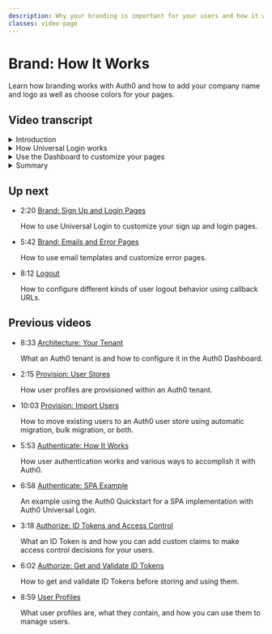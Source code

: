 ```yaml
---
description: Why your branding is important for your users and how it works with Auth0.
classes: video-page
---
```

# Brand: How It Works

Learn how branding works with Auth0 and how to add your company name and logo as well as choose colors for your pages.

<div class="video-wrapper" data-video="e2gdvmgruy"></div>

## Video transcript

<details>
  <summary>Introduction</summary>

The way your sign up and login pages look to your users makes a difference in their overall experience. If those pages have your company branding and URL, your customers will have peace of mind that your application can be trusted and is secure. 

In this video, we’ll start by explaining what Auth0 Universal Login is and what it does for you, and then show you how easy it is to set up your branded pages.
</details>

<details>
  <summary>How Universal Login works</summary>

Universal Login is Auth0's implementation of the login flow, which is the key feature of an Authorization Server. Each time a user needs to prove their identity, your application redirects to your Auth0 tenant and Auth0 will do what's needed to verify the user's identity which often includes redirecting the user to the Universal Login Page to collect their credentials and/or provide them other options for login, such as social or enterprise identity providers.

By choosing Universal Login, you don't have to do any integration work to handle the various flavors of authentication. When you customize the login page, the customizations you make will persist, even when you add new features such as social logins, and multi-factor authentication.

You also benefit from all improvements Auth0 does in the login flow without you changing a single line of code in your application. 
</details>

<details>
  <summary>Use the Dashboard to customize your pages</summary>

The login page appearance and behavior is customizable right from the Dashboard. You can change the logo and colors of the login pages, and in more advanced use cases, you can modify the HTML code of each page. You can also customize the look of the URL used to navigate to the Universal Login page. Creating this *vanity URL* not only aligns with the idea of a consistent user experience, but also offers you complete control over the certificate management process, if you need it - so for example, you can use Extra Validation (EV) SSL certificates or similar to provide the visual, browser-based cues that offer your visitors additional peace of mind.

Let’s see how this is done.

First, we'll add a meaningful name to your application. Next, we'll configure the universal login settings, adding your company logo, then we'll specify a custom primary and background color. 

Now we'll configure the tenant settings, specifying a friendly name, a logo, a support email and a support url.

Next, we'll configure your custom vanity URL, by click on **Custom Domains** tab.

Go back to the **Tenant Settings page** and click the **Custom Domains** tab. 

1. Type in your custom domain URL - such as `accounts.acme.com`.
2. Select **Auth0-managed certificates** and click **Add Domain**.
3. Now you need to verify that you own that domain so you need to add the CNAME verification record listed in the Dashboard to your domain’s DNS record. Then click **Verify**. 

The steps may vary by domain provider but it’s easy to verify your domain.
</details>

<details>
  <summary>Summary</summary>

There may be additional steps you have to complete depending on which Auth0 features you are using. For example, if you are using Auth0.js or one of the other SDKs, or if you are using G Suite connections, there are some additional domain name related steps you will need to take. We provide documentation on the Auth0/docs website to help you. 

In the next video, we'll look at how to set up Universal Login.
</details>

## Up next

<ul class="up-next">

  <li>
    <span class="video-time"><i class="icon icon-budicon-494"></i>2:20</span>
    <i class="video-icon icon icon-budicon-676"></i>
    <a href="/videos/get-started/07_02-brand-signup-login-pages">Brand: Sign Up and Login Pages</a>
    <p>How to use Universal Login to customize your sign up and login pages. </p>
  </li>

  <li>
    <span class="video-time"><i class="icon icon-budicon-494"></i>5:42</span>
    <i class="video-icon icon icon-budicon-676"></i>
    <a href="/videos/get-started/08-brand-emails-error-pages">Brand: Emails and Error Pages</a>
    <p>How to use email templates and customize error pages. </p>
  </li>

  <li>
    <span class="video-time"><i class="icon icon-budicon-494"></i>8:12</span>
    <i class="video-icon icon icon-budicon-676"></i>
    <a href="/videos/get-started/10-logout">Logout</a>
    <p>How to configure different kinds of user logout behavior using callback URLs. </p>
  </li>

</ul>

## Previous videos

<ul class="up-next">

  <li>
    <span class="video-time"><i class="icon icon-budicon-494"></i>8:33</span>
    <i class="video-icon icon icon-budicon-676"></i>
    <a href="/videos/get-started/01-architecture-your-tenant">Architecture: Your Tenant</a>
    <p>What an Auth0 tenant is and how to configure it in the Auth0 Dashboard.</p>
  </li>

  <li>
    <span class="video-time"><i class="icon icon-budicon-494"></i>2:15</span>
    <i class="video-icon icon icon-budicon-676"></i>
    <a href="/videos/get-started/02-provision-user-stores">Provision: User Stores</a>
    <p>How user profiles are provisioned within an Auth0 tenant.</p>
  </li>

  <li>
    <span class="video-time"><i class="icon icon-budicon-494"></i>10:03</span>
    <i class="video-icon icon icon-budicon-676"></i>
    <a href="/videos/get-started/03-provision-import-users">Provision: Import Users</a>
    <p>How to move existing users to an Auth0 user store using automatic migration, bulk migration, or both.</p>
  </li>

  <li>
    <span class="video-time"><i class="icon icon-budicon-494"></i>5:53</span>
    <i class="video-icon icon icon-budicon-676"></i>
    <a href="/videos/get-started/04_01-authenticate-how-it-works">Authenticate: How It Works</a>
    <p>How user authentication works and various ways to accomplish it with Auth0.</p>
  </li>

  <li>
    <span class="video-time"><i class="icon icon-budicon-494"></i>6:58</span>
    <i class="video-icon icon icon-budicon-676"></i>
    <a href="/videos/get-started/04_02-authenticate-spa-example">Authenticate: SPA Example</a>
    <p>An example using the Auth0 Quickstart for a SPA implementation with Auth0 Universal Login. </p>
  </li>

  <li>
    <span class="video-time"><i class="icon icon-budicon-494"></i>3:18</span>
    <i class="video-icon icon icon-budicon-676"></i>
    <a href="/videos/get-started/05_01-authorize-id-tokens-access-control">Authorize: ID Tokens and Access Control</a>
    <p>What an ID Token is and how you can add custom claims to make access control decisions for your users. </p>
  </li>

  <li>
    <span class="video-time"><i class="icon icon-budicon-494"></i>6:02</span>
    <i class="video-icon icon icon-budicon-676"></i>
    <a href="/videos/get-started/05_02-authorize-get-validate-id-tokens">Authorize: Get and Validate ID Tokens</a>
    <p>How to get and validate ID Tokens before storing and using them. </p>
  </li>

  <li>
    <span class="video-time"><i class="icon icon-budicon-494"></i>8:59</span>
    <i class="video-icon icon icon-budicon-676"></i>
    <a href="/videos/get-started/06-user-profiles">User Profiles</a>
    <p>What user profiles are, what they contain, and how you can use them to manage users. </p>
  </li>

</ul>
